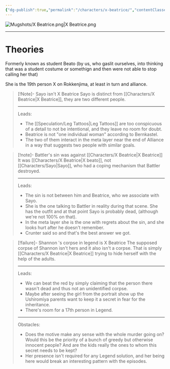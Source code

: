 ```yaml
---
{"dg-publish":true,"permalink":"/characters/x-beatrice/","contentClasses":"center-headings blue-truth red-links red-truth","tags":["human","other"]}
---
```



![Mugshots/X Beatrice.png|X Beatrice.png](/img/user/Mugshots/X%20Beatrice.png)

---
# Theories

Formerly known as student Beato (by us, who gaslit ourselves, into thinking that was a student costume or somethign and then were not able to stop calling her that) 

She is the 19th person X on Rokkenjima, at least in turn and alliance.



<div class="transclusion internal-embed is-loaded"><div class="markdown-embed">



> [!Note]- Sayo isn't X Beatrice
> Sayo is distinct from [[Characters/X Beatrice\|X Beatrice]], they are two different people.
> 
> ---
> Leads:
> - The [[Speculation/Leg Tattoos\|Leg Tattoos]] are too conspicuous of a detail to not be intentional, and they leave no room for doubt.
> - Beatrice is not "one individual woman" according to Bernkastel.
> - The two of them interact in the meta layer near the end of Alliance in a way that suggests two people with similar goals.

</div></div>



<div class="transclusion internal-embed is-loaded"><div class="markdown-embed">



>[!note]- Battler's sin was against [[Characters/X Beatrice\|X Beatrice]]
> It was [[Characters/X Beatrice\|X beato]], not [[Characters/Sayo\|Sayo]], who had a coping mechanism that Battler destroyed.
> 
> ---
> Leads:
> - The sin is not between him and Beatrice, who we associate with Sayo.
> - She is the one talking to Battler in reality during that scene. She has the outfit and at that point Sayo is probably dead, (although we're not 100% on that).
> - In the meta layer she is the one with regrets about the sin, and she looks hurt after he doesn't remember.
> - Crunter said so and that's the best answer we got.

</div></div>




<div class="transclusion internal-embed is-loaded"><div class="markdown-embed">



> [!failure]- Shannon 's corpse in legend is X Beatrice
> The supposed corpse of Shannon isn't hers and it also isn't a corpse. That is simply [[Characters/X Beatrice\|X Beatrice]] trying to hide herself with the help of the adults.
> 
> ---
> Leads:
> -  We can beat the red by simply claiming that the person there wasn't dead and thus not an unidentified corpse.
> - Maybe after seeing the girl from the portrait show up the Ushiromiya parents want to keep it a secret in fear for the inheritance.
> - There's room for a 17th person in Legend.
> 
> ---
> Obstacles:
> - Does the motive make any sense with the whole murder going on? Would this be the priority of a bunch of greedy but otherwise innocent people? And are the kids really the ones to whom this secret needs to be kept?
> - Her presence isn't required for any Legend solution, and her being here would break an interesting pattern with the episodes.

</div></div>


